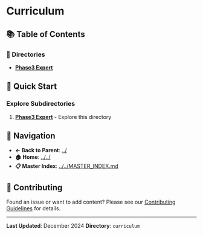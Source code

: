 # Curriculum

## 📚 Table of Contents

### 📁 Directories

- **[Phase3 Expert](phase3-expert/)**

## 🚀 Quick Start

### Explore Subdirectories
1. **[Phase3 Expert](phase3-expert/)** - Explore this directory

## 🔗 Navigation

- **← Back to Parent**: [../](../)
- **🏠 Home**: [../../](../..)
- **📋 Master Index**: [../../MASTER_INDEX.md](../..MASTER_INDEX.md)

## 🤝 Contributing

Found an issue or want to add content? Please see our [Contributing Guidelines](../CONTRIBUTING.md) for details.

---

**Last Updated**: December 2024
**Directory**: `curriculum`
